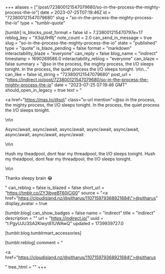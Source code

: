 +++
aliases = ["/post/723800121547079680/so-in-the-process-the-mighty-process-the-io"]
date = 2023-07-25T07:19:46Z
id = "723800121547079680"
slug = "so-in-the-process-the-mighty-process-the-io"
type = "tumblr-quote"

[tumblr]
is_blocks_post_format = false
id = 7.238001215470797e+17
reblog_key = "X3qUlHRj"
note_count = 2.0
can_send_in_message = true
slug = "so-in-the-process-the-mighty-process-the-io"
state = "published"
type = "quote"
is_blaze_pending = false
format = "markdown"
interactability_blaze = "everyone"
can_reply = false
blog_name = "indirect"
timestamp = 1690269586.0
interactability_reblog = "everyone"
can_blaze = false
summary = "@so in the process, the mighty process, the I/O sleeps tonight. In the process, the quiet process the I/O sleeps tonight. \n\n..."
can_like = false
id_string = "723800121547079680"
post_url = "https://indirect.io/post/723800121547079680/so-in-the-process-the-mighty-process-the-io"
date = "2023-07-25 07:19:46 GMT"
should_open_in_legacy = true
text = "<p><a href=\"https://mas.to/@so\" class=\"u-url mention\">@<span>so</span></a> in the process, the mighty process, the I/O sleeps tonight. In the process, the quiet process the I/O sleeps tonight. </p>\n\n<p>Async/await, async/await, async/await, async/await, async/await, async/await, async/await, async/await</p>\n\n<p>Hush my theadpool, dont fear my threadpool, the I/O sleeps tonight. Hush my theadpool, dont fear my threadpool, the I/O sleeps tonight. </p>\n\n<p>Thanks sleepy brain 😂</p>"
can_reblog = false
is_blazed = false
short_url = "https://tmblr.co/ZY3jbyeBT60jCi00"
source = "<a href=\"https://cloudisland.nz/@sitharus/110715979368921684\">@sitharus</a>"
display_avatar = true

[tumblr.blog]
can_show_badges = false
name = "indirect"
title = "indirect"
description = ""
url = "https://indirect.io/"
uuid = "t:PgyUJU3SA2Klwyt81UWAwQ"
updated = 1739939727.0

[tumblr.blog.tumblrmart_accessories]

[tumblr.reblog]
comment = "<p><a href=\"https://cloudisland.nz/@sitharus/110715979368921684\">@sitharus</a></p>"
tree_html = ""
+++

